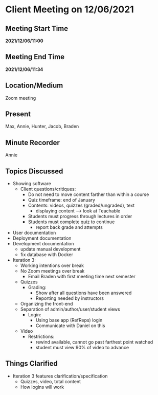 # Client Meeting on 12/06/2021

## Meeting Start Time

**2021/12/06/11:00**

## Meeting End Time

**2021/12/06/11:34**

## Location/Medium

Zoom meeting

## Present
Max, Annie, Hunter, Jacob, Braden

## Minute Recorder

Annie

## Topics Discussed
- Showing software
  - Client questions/critiques:
      - Do not need to move content farther than within a course
      - Quiz timeframe: end of January
      - Contents: videos, quizzes (graded/ungraded), text
        - displaying content --> look at Teachable
      - Students must progress through lectures in order
      - Students must complete quiz to continue
        - report back grade and attempts
- User documentation
- Deployment documentation
- Development documentation
  - update manual development
  - fix database with Docker
- Iteration 3:
  - Working intentions over break
  - No Zoom meetings over break
    - Email Braden with first meeting time next semester
  - Quizzes
    - Grading: 
      - Show after all questions have been answered
      - Reporting needed by instructors
  - Organizing the front-end
  - Separation of admin/author/user/student views
    - Login:
      - Using base app (RefReps) login
      - Communicate with Daniel on this
  - Video 
    - Restrictions:
      - rewind available, cannot go past farthest point watched
      - student must view 90% of video to advance
 

## Things Clarified
- Iteration 3 features clarification/specification
  - Quizzes, video, total content
  - How logins will work 

